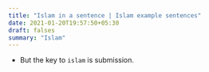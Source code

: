 ```yaml
---
title: "Islam in a sentence | Islam example sentences"
date: 2021-01-20T19:57:50+05:30
draft: falses
summary: "Islam"
---
```

- But the key to `islam` is submission.
                 
